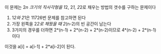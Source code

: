 이 문제는 2*n 크기의 직사각형을 1*2, 2*1, 2*2로 채우는 방법의 갯수를 구하는 문제이다

1. 1*2와 2*1은 11726번 문제를 참고하면 된다
2. 가장 왼쪽을 2*2로 채웠을 때 2*(n-2)의 빈 공간이 남는다
3. 3가지의 경우를 더하면 2*(n-1) + 2*(n-2) + 2*(n-2)이므로 4*(n-2) + 2*(n-1)이다

이것을 a[i] = a[i-1] + 2*a[i-2]이 된다. 